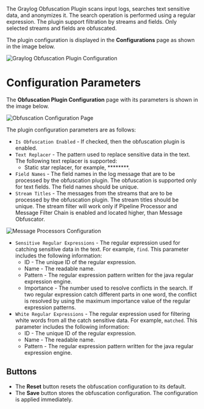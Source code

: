 The Graylog Obfuscation Plugin scans input logs, searches text sensitive data, and anonymizes it.
The search operation is performed using a regular expression.
The plugin support filtration by streams and fields. Only selected streams and fields are obfuscated.

The plugin configuration is displayed in the **Configurations** page as shown in the image below.

![Graylog Obfuscation Plugin Configuration](../../images/plugins/obfuscation-configuration.png)

# Configuration Parameters

The **Obfuscation Plugin Configuration** page with its parameters is shown in the image below.

![Obfuscation Configuration Page](../../images/plugins/obfuscation-plugin-configuration-page.png)

The plugin configuration parameters are as follows:

* `Is Obfuscation Enabled` - If checked, then the obfuscation plugin is enabled.
* `Text Replacer` - The pattern used to replace sensitive data in the text. The following text replacer is supported:
  * Static star replacer, for example, ********.
* `Field Names` - The field names in the log message that are to be processed by the obfuscation plugin.
  The obfuscation is supported only for text fields. The field names should be unique.
* `Stream Titles` - The messages from the streams that are to be processed by the obfuscation plugin.
  The stream titles should be unique. The stream filter will work only if Pipeline Processor and Message Filter Chain
  is enabled and located higher, than Message Obfuscator.

![Message Processors Configuration](../../images/plugins/message-processors-configuration.png)

* `Sensitive Regular Expressions` - The regular expression used for catching sensitive data in the text. For example, `find`.
  This parameter includes the following information:
  * ID - The unique ID of the regular expression.
  * Name - The readable name.
  * Pattern - The regular expression pattern written for the java regular expression engine.
  * Importance - The number used to resolve conflicts in the search. If two regular expression catch different parts
    in one word, the conflict is resolved by using the maximum importance value of the regular expression patterns.
* `White Regular Expressions` - The regular expression used for filtering white words from all the catch sensitive data.
  For example, `matched`. This parameter includes the following information:
  * ID - The unique ID of the regular expression.
  * Name - The readable name.
  * Pattern - The regular expression pattern written for the java regular expression engine.

## Buttons

* The **Reset** button resets the obfuscation configuration to its default.
* The **Save** button stores the obfuscation configuration. The configuration is applied immediately.
